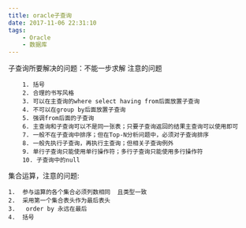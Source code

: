 ```yaml
---
title: oracle子查询
date: 2017-11-06 22:31:10
tags:
	- Oracle
	- 数据库
---
```

子查询所要解决的问题：不能一步求解
注意的问题		
		
		1. 括号
		2. 合理的书写风格
		3. 可以在主查询的where select having from后面放置子查询
		4. 不可以在group by后面放置子查询
		5. 强调from后面的子查询
		6. 主查询和子查询可以不是同一张表；只要子查询返回的结果主查询可以使用即可
		7. 一般不在子查询中排序；但在Top-N分析问题中，必须对子查询排序
		8. 一般先执行子查询，再执行主查询；但相关子查询例外
		9. 单行子查询只能使用单行操作符；多行子查询只能使用多行操作符
		10. 子查询中的null

<!-- more -->

集合运算，注意的问题:
		
	1.  参与运算的各个集合必须列数相同  且类型一致
	2.  采用第一个集合表头作为最后表头
	3.   order by 永远在最后
	4.  括号	
